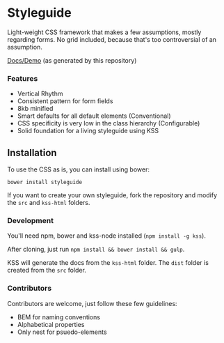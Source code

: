 # Styleguide

Light-weight CSS framework that makes a few assumptions, mostly regarding forms. No grid included, because that's too controversial of an assumption.

[Docs/Demo](http://www.tylerchilds.com/styleguide/docs/) (as generated by this repository)

### Features

* Vertical Rhythm
* Consistent pattern for form fields
* 8kb minified
* Smart defaults for all default elements (Conventional)
* CSS specificity is very low in the class hierarchy (Configurable)
* Solid foundation for a living styleguide using KSS

## Installation

To use the CSS as is, you can install using bower:

```
bower install styleguide
```

If you want to create your own styleguide, fork the repository and modify the `src` and `kss-html` folders.

### Development

You'll need npm, bower and kss-node installed (`npm install -g kss`).

After cloning, just run `npm install && bower install && gulp`.

KSS will generate the docs from the `kss-html` folder. The `dist` folder is created from  the `src` folder.

### Contributors

Contributors are welcome, just follow these few guidelines:

* BEM for naming conventions
* Alphabetical properties
* Only nest for psuedo-elements
